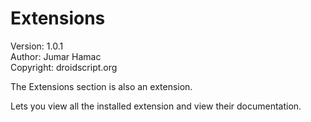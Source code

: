 # Extensions

Version: 1.0.1<br>
Author: Jumar Hamac<br>
Copyright: droidscript.org

The Extensions section is also an extension.

Lets you view all the installed extension and view their documentation.